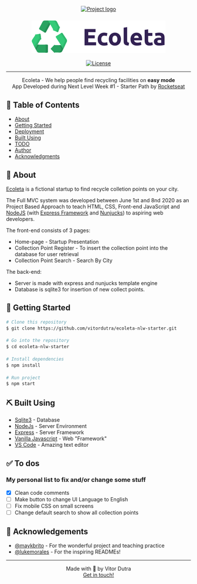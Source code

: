 <p align="center">
  <a href="" rel="noopener">
 <img width=512px height=390px src="https://ik.imagekit.io/nfbjje2exl/ezgif.com-video-to-gif_0hgdnwUOi.gif" alt="Project logo"></a>
</p>

<h3 align="center"><img src="/public/assets/icons/logo.svg" alt="Logo Ecoleta"></h3>

<div align="center">

[![License](https://img.shields.io/badge/license-MIT-blue.svg)](/LICENSE)

</div>

---

<p align="center"> Ecoleta - We help people find recycling facilities on <b>easy mode</b>
    <br>
    App Developed during Next Level Week #1 - Starter Path by <a href="https://rocketseat.com.br/">Rocketseat</a>
    <br>
</p>

## 📝 Table of Contents

- [About](#about)
- [Getting Started](#getting_started)
- [Deployment](#deployment)
- [Built Using](#built_using)
- [TODO](#todo-)
- [Author](#author)
- [Acknowledgments](#acknowledgement)

## 🧐 About <a name = "about"></a>

[Ecoleta](https://ecoleta-nlw-starter.herokuapp.com/) is a fictional startup to find recycle colletion points on your city.

The Full MVC system was developed between June 1st and 8nd 2020 as an Project Based Approach to teach HTML, CSS, Front-end JavaScript and [NodeJS](https://nodejs.org/en/) (with [Express Framework](https://expressjs.com/) and [Nunjucks](https://www.npmjs.com/package/nunjucks)) to aspiring web developers.

The front-end consists of 3 pages:

- Home-page - Startup Presentation
- Collection Point Register - To insert the collection point into the database for user retrieval
- Collection Point Search - Search By City

The back-end:

- Server is made with express and nunjucks template engine
- Database is sqlite3 for insertion of new collect points.

## 🏁 Getting Started <a name = "getting_started"></a>

```bash
# Clone this repository
$ git clone https://github.com/vitordutra/ecoleta-nlw-starter.git

# Go into the repository
$ cd ecoleta-nlw-starter

# Install dependencies
$ npm install

# Run project
$ npm start
```

## ⛏️ Built Using <a name = "built_using"></a>

- [Sqlite3](https://www.sqlite.org/index.html) - Database
- [NodeJs](https://nodejs.org/en/) - Server Environment
- [Express](https://expressjs.com/) - Server Framework
- [Vanilla Javascript](http://vanilla-js.com/) - Web "Framework"
- [VS Code](https://code.visualstudio.com/) - Amazing text editor

## ✅ To dos <a name = "todo"></a>

### My personal list to fix and/or change some stuff

- [x] Clean code comments
- [ ] Make button to change UI Language to English
- [ ] Fix mobile CSS on small screens
- [ ] Change default search to show all collection points

## 🎉 Acknowledgements <a name = "acknowledgement"></a>

- [@maykbrito](https://github.com/maykbrito) - For the wonderful project and teaching practice
- [@lukemorales](https://github.com/lukemorales/) - For the inspiring READMEs!

---

<div align="center">
  Made with 🧠 by Vitor Dutra <br>
  <a href="https://www.linkedin.com/in/vitor-dutra/">Get in touch!</a>
</div>
